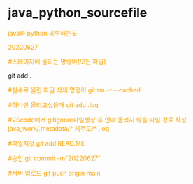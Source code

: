 # java_python_sourcefile

java와 python 공부하는곳

20220627

<style>
 p{
 color:orange;
 }
 </style>
<p>#스테이지에 올리는 명령어(모든 파일) </p>
git add .

#실수로 올린 파일 삭제 명령어 
git rm -r --cached .

#하나만 올리고싶을때 
git add .log

#VScode에서 gitignore파일생성 후 안에 올리지 않을 파일 경로 작성
java_work/.metadata/*
제주도/*
.log

#파일지정 
git add READ.ME

#승인
git commit -m"20220627"

#서버 업로드
git push origin main
